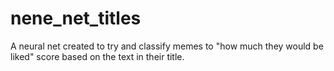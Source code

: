 # nene_net_titles
A neural net created to try and classify memes to "how much they would be liked" score based on the text in their title.
